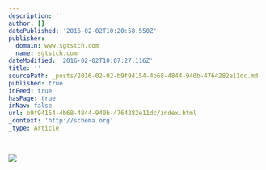 ```yaml
---
description: ''
author: []
datePublished: '2016-02-02T10:20:58.550Z'
publisher:
  domain: www.sgtstch.com
  name: sgtstch.com
dateModified: '2016-02-02T10:07:27.116Z'
title: ''
sourcePath: _posts/2016-02-02-b9f94154-4b68-4844-940b-4764282e11dc.md
published: true
inFeed: true
hasPage: true
inNav: false
url: b9f94154-4b68-4844-940b-4764282e11dc/index.html
_context: 'http://schema.org'
_type: Article

---
```

![](http://static1.squarespace.com/static/53282506e4b097bd81748a41/532828e7e4b04edd62c9ff03/5328294fe4b0bea727f83f08/1439261179496/IMGP8762.jpg?format=2500w)